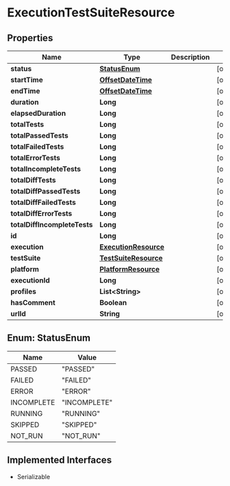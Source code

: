 

# ExecutionTestSuiteResource

## Properties

Name | Type | Description | Notes
------------ | ------------- | ------------- | -------------
**status** | [**StatusEnum**](#StatusEnum) |  |  [optional]
**startTime** | [**OffsetDateTime**](OffsetDateTime.md) |  |  [optional]
**endTime** | [**OffsetDateTime**](OffsetDateTime.md) |  |  [optional]
**duration** | **Long** |  |  [optional]
**elapsedDuration** | **Long** |  |  [optional]
**totalTests** | **Long** |  |  [optional]
**totalPassedTests** | **Long** |  |  [optional]
**totalFailedTests** | **Long** |  |  [optional]
**totalErrorTests** | **Long** |  |  [optional]
**totalIncompleteTests** | **Long** |  |  [optional]
**totalDiffTests** | **Long** |  |  [optional]
**totalDiffPassedTests** | **Long** |  |  [optional]
**totalDiffFailedTests** | **Long** |  |  [optional]
**totalDiffErrorTests** | **Long** |  |  [optional]
**totalDiffIncompleteTests** | **Long** |  |  [optional]
**id** | **Long** |  |  [optional]
**execution** | [**ExecutionResource**](ExecutionResource.md) |  |  [optional]
**testSuite** | [**TestSuiteResource**](TestSuiteResource.md) |  |  [optional]
**platform** | [**PlatformResource**](PlatformResource.md) |  |  [optional]
**executionId** | **Long** |  |  [optional]
**profiles** | **List&lt;String&gt;** |  |  [optional]
**hasComment** | **Boolean** |  |  [optional]
**urlId** | **String** |  |  [optional]



## Enum: StatusEnum

Name | Value
---- | -----
PASSED | &quot;PASSED&quot;
FAILED | &quot;FAILED&quot;
ERROR | &quot;ERROR&quot;
INCOMPLETE | &quot;INCOMPLETE&quot;
RUNNING | &quot;RUNNING&quot;
SKIPPED | &quot;SKIPPED&quot;
NOT_RUN | &quot;NOT_RUN&quot;


## Implemented Interfaces

* Serializable


